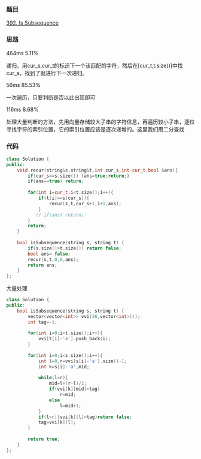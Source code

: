 ### 题目
[392. Is Subsequence](https://leetcode-cn.com/problems/is-subsequence/submissions/)
### 思路
464ms 5.11%

递归。用cur_s,cur_t的标识下一个该匹配的字符，然后在[cur_t,t.size()]中找cur_s，找到了就进行下一次递归。

56ms 85.53%

一次遍历，只要判断是否以此出现即可

116ms 8.68%

处理大量判断的方法，先用向量存储较大子串的字符信息，再遍历较小子串，逐位寻找字符的索引位置，它的索引位置应该是逐次递增的。这里我们用二分查找
### 代码
```c++
class Solution {
public:
    void recur(string&s,string&t,int cur_s,int cur_t,bool &ans){
        if(cur_s==s.size()) {ans=true;return;}
        if(ans==true) return;
        
        for(int i=cur_t;i<t.size();i++){
            if(t[i]==s[cur_s]){
                recur(s,t,cur_s+1,i+1,ans);
            } 
           // if(ans) return;
        }
        return;
    }
    
    bool isSubsequence(string s, string t) {
        if(s.size()>t.size()) return false;
        bool ans= false;
        recur(s,t,0,0,ans);
        return ans;
    }
};
```
大量处理 
```c++
class Solution {
public:
    bool isSubsequence(string s, string t) {
        vector<vector<int>> vvi(26,vector<int>());
        int tag=-1;
        
        for(int i=0;i<t.size();i++){
            vvi[t[i]-'a'].push_back(i);
        }
        
        for(int i=0;i<s.size();i++){
            int l=0,r=vvi[s[i]-'a'].size()-1;
            int k=s[i]-'a',mid;
           
            while(l<r){
                mid=l+(r-l)/2;
                if(vvi[k][mid]>tag)
                    r=mid;
                else
                    l=mid+1;
            }
            if(l>r||vvi[k][l]<tag)return false;
            tag=vvi[k][l];
        }
        
        return true;
    }
};
```
